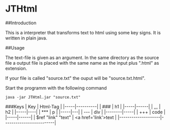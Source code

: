 # JTHtml
##Introduction

This is a interpreter that transforms text to html using some key signs.
It is written in plain java.

##Usage

The text-file is given as an argument. In the same directory as the source file
a output file is placed with the same name as the input plus ".html" as extension.

If your file is called "source.txt" the ouput will be "source.txt.html".

Start the programm with the following command
```
java -jar JTHtml.jar "source.txt"
```

###Keys
| Key | Html-Tag |
|-----|----------|
| ### | h1 |
|-----|------|
| ,,, | h2 |
|-----|----|
| *** | p |
|-----|---|
| \-\-\- | div |
|--------|-----|
| +++ | code |
|-----|------|
| $ref "link" "text" | \<a href='link'>text</a> |
|--------------------|-------------------------|

